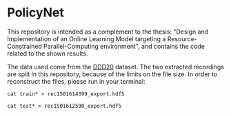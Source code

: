 # PolicyNet

This repository is intended as a complement to the thesis: "Design and Implementation of an Online Learning Model targeting a Resource-Constrained Parallel-Computing environment", and contains the code related to the shown results.

The data used come from the [DDD20](https://sites.google.com/view/davis-driving-dataset-2020/home) dataset. The two extracted recordings are split in this repository, because of the limits on the file size. In order to reconstruct the files, please run in your terminal:

```
cat train* > rec1501614399_export.hdf5
```

```
cat test* > rec1501612590_export.hdf5
```
